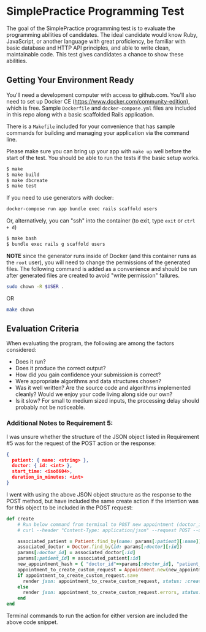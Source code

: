 SimplePractice Programming Test
=======================

The goal of the SimplePractice programming test is to evaluate the programming abilities
of candidates. The ideal candidate would know Ruby, JavaScript, or another language with
great proficiency, be familiar with basic database and HTTP API principles, and able to
write clean, maintainable code. This test gives candidates a chance to show these
abilities.

Getting Your Environment Ready
------------------------------

You'll need a development computer with access to github.com. You'll also need to set up
Docker CE (https://www.docker.com/community-edition), which is free. Sample `Dockerfile`
and `docker-compose.yml` files are included in this repo along with a basic scaffolded
Rails application.

There is a `Makefile` included for your convenience that has sample commands for building
and managing your application via the command line.

Please make sure you can bring up your app with `make up` well before the start of the
test. You should be able to run the tests if the basic setup works.

```bash
$ make
$ make build
$ make dbcreate
$ make test
```

If you need to use generators with docker:

```bash
docker-compose run app bundle exec rails scaffold users
```

Or, alternatively, you can "ssh" into the container (to exit, type `exit` or `ctrl + d`)

```bash
$ make bash
$ bundle exec rails g scaffold users
```

**NOTE** since the generator runs inside of Docker (and this container runs as
the `root` user), you will need to change the permissions of the generated
files. The following command is added as a convenience and should be run after
generated files are created to avoid "write permission" failures.

```bash
sudo chown -R $USER .
```

OR

```bash
make chown
```

Evaluation Criteria
-------------------

When evaluating the program, the following are among the factors considered:

 * Does it run?
 * Does it produce the correct output?
 * How did _you_ gain confidence your submission is correct?
 * Were appropriate algorithms and data structures chosen?
 * Was it well written? Are the source code and algorithms implemented cleanly?
   Would we enjoy your code living along side our own?
 * Is it slow? For small to medium sized inputs, the processing delay should
   probably not be noticeable.


### Additional Notes to Requirement 5: 

I was unsure whether the structure of the JSON object listed in Requirement #5 was for the request of the POST action or the response: 

```json
{
  patient: { name: <string> },
  doctor: { id: <int> },
  start_time: <iso8604>,
  duration_in_minutes: <int>
}
```

I went with using the above JSON object structure as the response to the POST method, but have included the same create action if the intention was for this object to be included in the POST request: 

```ruby
def create
    # Run below command from terminal to POST new appointment (doctor_id and patient_id must be in db)
    # curl --header "Content-Type: application/json" --request POST --data '{ "patient": { "name": "Stew Ng" }, "doctor": { "id": 141 }, "start_time": "2022-07-16 00:00:00", "duration_in_minutes": 50 }' http://localhost:3000/api/appointments -v

    associated_patient = Patient.find_by(name: params[:patient][:name])
    associated_doctor = Doctor.find_by(id: params[:doctor][:id])
    params[:doctor_id] = associated_doctor[:id]
    params[:patient_id] = associated_patient[:id]
    new_appointment_hash = { "doctor_id"=>params[:doctor_id], "patient_id"=>params[:patient_id], "start_time"=>params[:start_time], "duration_in_minutes"=>params[:duration_in_minutes] }
    appointment_to_create_custom_request = Appointment.new(new_appointment_hash)
    if appointment_to_create_custom_request.save
      render json: appointment_to_create_custom_request, status: :created
    else
      render json: appointment_to_create_custom_request.errors, status: :unprocessable_entity 
    end
end
```

Terminal commands to run the action for either version are included the above code snippet. 
